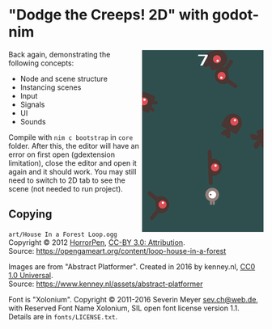 # "Dodge the Creeps! 2D" with godot-nim

<img align="right" src="art/dtc2d_preview.png" alt="A small and lonely creature trying its best to survive by avoiding a sea of other strange creatures."/>

Back again, demonstrating the following concepts:
- Node and scene structure
- Instancing scenes
- Input
- Signals
- UI
- Sounds

Compile with `nim c bootstrap` in `core` folder. After this, the editor will have an error on first open (gdextension limitation), close the editor and open it again and it should work. You may still need to switch to 2D tab to see the scene (not needed to run project).


## Copying

`art/House In a Forest Loop.ogg` Copyright &copy; 2012 [HorrorPen](https://opengameart.org/users/horrorpen), [CC-BY 3.0: Attribution](http://creativecommons.org/licenses/by/3.0/). 
<br/>Source: https://opengameart.org/content/loop-house-in-a-forest

Images are from "Abstract Platformer". Created in 2016 by kenney.nl, [CC0 1.0 Universal](http://creativecommons.org/publicdomain/zero/1.0/). <br/>Source: https://www.kenney.nl/assets/abstract-platformer

Font is "Xolonium". Copyright &copy; 2011-2016 Severin Meyer <sev.ch@web.de>, <br/>with Reserved Font Name Xolonium, SIL open font license version 1.1. Details are in `fonts/LICENSE.txt`.
